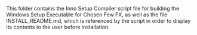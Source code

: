 This folder contains the Inno Setup Compiler script file for building the Windows Setup Executable for Chosen Few FX, as well as the file INSTALL_README.md, which is referenced by the script in order to display its contents to the user before installation.  